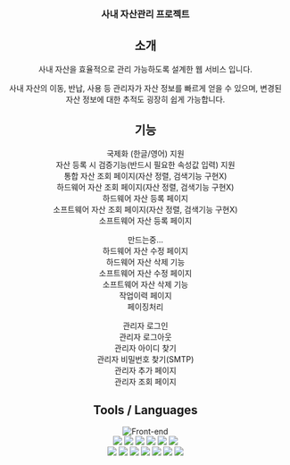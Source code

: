 <div align="center">


### 사내 자산관리 프로젝트

<h2 align="center"> 소개 </h2>
사내 자산을 효율적으로 관리 가능하도록 설계한 웹 서비스 입니다.

사내 자산의 이동, 반납, 사용 등 관리자가 자산 정보를 빠르게 얻을 수 있으며,
변경된 자산 정보에 대한 추적도 굉장히 쉽게 가능합니다.

<h2 align="center"> 기능 </h2>
국제화 (한글/영어) 지원<br>
자산 등록 시 검증기능(반드시 필요한 속성값 입력) 지원<br>
통합 자산 조회 페이지(자산 정렬, 검색기능 구현X)<br>
하드웨어 자산 조회 페이지(자산 정렬, 검색기능 구현X)<br>
하드웨어 자산 등록 페이지<br>
소프트웨어 자산 조회 페이지(자산 정렬, 검색기능 구현X)<br>
소프트웨어 자산 등록 페이지<br>

만드는중...<br>
하드웨어 자산 수정 페이지<br>
하드웨어 자산 삭제 기능<br>
소프트웨어 자산 수정 페이지<br>
소프트웨어 자산 삭제 기능<br>
작업이력 페이지<br>
페이징처리<br>

관리자 로그인<br>
관리자 로그아웃<br>
관리자 아이디 찾기<br>
관리자 비밀번호 찾기(SMTP)<br>
관리자 추가 페이지<br>
관리자 조회 페이지<br>

<h2 align="center"> Tools / Languages </h2>

![Front-end](https://skillicons.dev/icons?i=idea,spring,gradle,java,mysql,html,css,javascript)<br>
<img src="https://img.shields.io/badge/Spring Web-59666C?style=for-the-badge&logo=Spring&logoColor=white"/>
<img src="https://img.shields.io/badge/SpringBoot-59666C?style=for-the-badge&logo=SpringBoot&logoColor=white"/>
<img src="https://img.shields.io/badge/Thymeleaf-59666C?style=for-the-badge&logo=Spring&logoColor=white"/>
<img src="https://img.shields.io/badge/Mybatis-59666C?style=for-the-badge&logo=Spring&logoColor=white"/>
<img src="https://img.shields.io/badge/Validation-59666C?style=for-the-badge&logo=Spring&logoColor=white"/>
<img src="https://img.shields.io/badge/Devtools-59666C?style=for-the-badge&logo=Spring&logoColor=white"/><br>
<img src="https://img.shields.io/badge/Java-59666C?style=for-the-badge&logo=Java&logoColor=white"/>
<img src="https://img.shields.io/badge/gradle-59666C?style=for-the-badge&logo=gradle&logoColor=white"/>
<img src="https://img.shields.io/badge/Lombok-59666C?style=for-the-badge&logo=Lombok&logoColor=white"/>
<img src="https://img.shields.io/badge/Mysql-59666C?style=for-the-badge&logo=MySql&logoColor=white"/>
<img src="https://img.shields.io/badge/html-59666C?style=for-the-badge&logo=Html&logoColor=white"/>
<img src="https://img.shields.io/badge/css-59666C?style=for-the-badge&logo=Css&logoColor=white"/>
<img src="https://img.shields.io/badge/javascript-59666C?style=for-the-badge&logo=javascript&logoColor=white"/>

</div>
